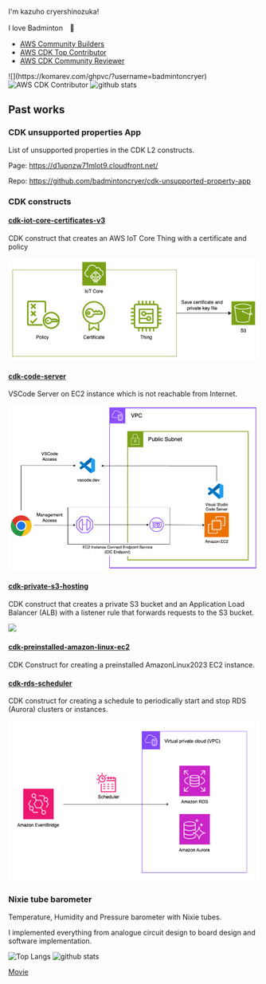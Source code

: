 I'm kazuho cryershinozuka!

I love Badminton　🏸　

- [AWS Community Builders](https://aws.amazon.com/jp/developer/community/community-builders/community-builders-directory/?cb-cards.sort-by=item.additionalFields.cbName&cb-cards.sort-order=asc&awsf.builder-category=*all&awsf.location=*all&awsf.year=*all&cb-cards.q=kazuho&cb-cards.q_operator=AND)
- [AWS CDK Top Contributor](https://github.com/aws/aws-cdk/blob/main/CONTRIBUTORS.md)
- [AWS CDK Community Reviewer](https://github.com/aws/aws-cdk/wiki/CDK-Community-PR-Reviews)

<p align="left">
  ![](https://komarev.com/ghpvc/?username=badmintoncryer)
  <img alt="AWS CDK Contributor" height="150px" src="https://cdk-stats.vercel.app/api?username=badmintoncryer" />
  <img alt="github stats" height="200px" src="https://github-readme-stats.vercel.app/api?username=badmintoncryer&theme=onedark&show_icons=ture" />
</p>

## Past works

### CDK unsupported properties App

List of unsupported properties in the CDK L2 constructs.

Page: <https://d1upnzw71mlot9.cloudfront.net/>

Repo: <https://github.com/badmintoncryer/cdk-unsupported-property-app>

### CDK constructs

#### [cdk-iot-core-certificates-v3](https://constructs.dev/packages/cdk-iot-core-certificates-v3)

CDK construct that creates an AWS IoT Core Thing with a certificate and policy

![](https://github.com/badmintoncryer/cdk-iot-core-certificates-v3/raw/main/images/iot.png)

#### [cdk-code-server](https://constructs.dev/packages/cdk-code-server)

VSCode Server on EC2 instance which is not reachable from Internet.

![](https://github.com/badmintoncryer/cdk-code-server/raw/main/images/code-server.png)

#### [cdk-private-s3-hosting](https://constructs.dev/packages/cdk-private-s3-hosting/)

CDK construct that creates a private S3 bucket and an Application Load Balancer (ALB) with a listener rule that forwards requests to the S3 bucket.

![](https://github.com/badmintoncryer/cdk-private-s3-hosting/raw/main/images/private_s3_hosting.png)

#### [cdk-preinstalled-amazon-linux-ec2](https://constructs.dev/packages/cdk-preinstalled-amazon-linux-ec2)

CDK Construct for creating a preinstalled AmazonLinux2023 EC2 instance.

#### [cdk-rds-scheduler](https://constructs.dev/packages/cdk-rds-scheduler)

CDK construct for creating a schedule to periodically start and stop RDS (Aurora) clusters or instances.

![](https://raw.githubusercontent.com/badmintoncryer/cdk-rds-scheduler/HEAD/image/architecture.png)

### Nixie tube barometer

Temperature, Humidity and Pressure barometer with Nixie tubes.

I implemented everything from analogue circuit design to board design and software implementation.

<p align="left"> 
  <img alt="Top Langs" height="300px" src="https://user-images.githubusercontent.com/64848616/221585177-107b6846-eeb8-4d6c-87d1-512ed03a3435.jpg" />
  <img alt="github stats" height="300px" src="https://user-images.githubusercontent.com/64848616/221585191-0335c0a3-731f-4cc2-a930-41afc94decdd.jpg" />
</p>

[Movie](https://user-images.githubusercontent.com/64848616/221582740-e0a4b2ab-accf-4f7c-9ca1-1ef2a64a822d.mp4)


<!---
badmintoncryer/badmintoncryer is a ✨ special ✨ repository because its `README.md` (this file) appears on your GitHub profile.
You can click the Preview link to take a look at your changes.
--->
